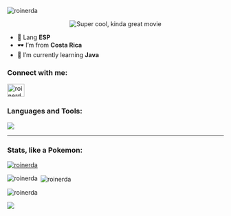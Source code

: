 <img src="https://komarev.com/ghpvc/?username=roinerda&label=Profile%20views&color=0e75b6&style=flat" alt="roinerda" /> </p>
<p align="center">
  <img src="https://i.giphy.com/media/v1.Y2lkPTc5MGI3NjExejNnYnN5Y2VyaHhyZ2oyYndpenY1cmZjYm94ZHR1MTA3Z3dia2JzcSZlcD12MV9pbnRlcm5hbF9naWZfYnlfaWQmY3Q9Zw/J2WQhnfK2WuUE/giphy.gif" alt="Super cool, kinda great movie"/>
</p>


- 🎈 Lang **ESP**
- 🕶️ I’m from **Costa Rica**
- 🌱 I’m currently learning **Java** 
<h3 align="left">Connect with me:</h3>
<p align="left">
<a href="https://instagram.com/roinerda" target="blank"><img align="center" src="https://raw.githubusercontent.com/rahuldkjain/github-profile-readme-generator/master/src/images/icons/Social/instagram.svg" alt="roinerda" height="30" width="40" /></a>
</p>



<h3 align="left">Languages and Tools:</h3>

![](https://skillicons.dev/icons?i=github,java,&perline=6)

<hr>
<h3 align="left">Stats, like a Pokemon:</h3>
<p align="left"> <a href="https://github.com/ryo-ma/github-profile-trophy"><img src="https://github-profile-trophy.vercel.app/?username=roinerda" alt="roinerda" /></a> </p>

<p><img align="left" src="https://github-readme-stats.vercel.app/api/top-langs?username=roinerda&show_icons=true&locale=en&hide=html&langs_count=6" alt="roinerda" /></p>
<p>&nbsp;<img align="center" src="https://github-readme-stats.vercel.app/api?username=roinerda&show_icons=true&locale=en" alt="roinerda" /></p>

<p><img align="center" src="https://github-readme-streak-stats.herokuapp.com/?user=roinerda&" alt="roinerda" /></p>

<a href=#><img src="contributions.svg"></a>

